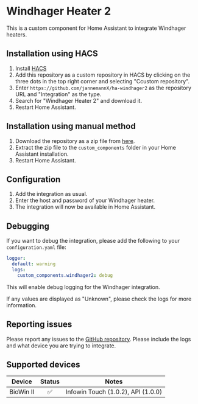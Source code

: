 # Windhager Heater 2

This is a custom component for Home Assistant to integrate Windhager heaters.

## Installation using HACS

1. Install [HACS](https://hacs.xyz/)
2. Add this repository as a custom repository in HACS by clicking on the three dots in the top right corner and selecting "Ccustom repository".
3. Enter `https://github.com/jannemannX/ha-windhager2` as the repository URL and "Integration" as the type.
4. Search for "Windhager Heater 2" and download it.
5. Restart Home Assistant.

## Installation using manual method

1. Download the repository as a zip file from [here](https://github.com/jannemannX/ha-windhager2/archive/refs/heads/main.zip).
2. Extract the zip file to the `custom_components` folder in your Home Assistant installation.
3. Restart Home Assistant.

## Configuration
1. Add the integration as usual.
2. Enter the host and password of your Windhager heater.
3. The integration will now be available in Home Assistant.

## Debugging

If you want to debug the integration, please add the following to your `configuration.yaml` file:

```yaml
logger:
  default: warning
  logs:
    custom_components.windhager2: debug
```

This will enable debug logging for the Windhager integration.

If any values are displayed as "Unknown", please check the logs for more information.

## Reporting issues

Please report any issues to the [GitHub repository](https://github.com/jannemannX/ha-windhager2/issues). Please include the logs and what device you are trying to integrate.

## Supported devices

| Device | Status | Notes |
|--------|:------:|-------|
| BioWin II | ✅ | Infowin Touch (1.0.2), API (1.0.0)  |
